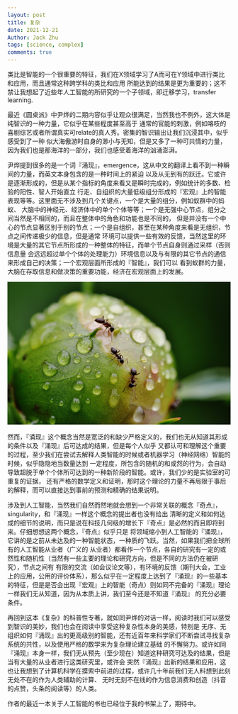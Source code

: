 ```yaml
---
layout: post
title: 复杂
date: 2021-12-21
Author: Jack Zhu
tags: [science, complex]
comments: true
---
```


类比是智能的一个很重要的特征，我们在X领域学习了A而可在Y领域中进行类比和应用，而且通常这种跨学科的类比和应用
所能达到的结果是更为重要的；这不禁让我想起了近些年人工智能的所研究的一个子领域，即迁移学习，transfer learning.

最近《圆桌派》中尹烨的二期内容似乎让观众很满足，当然我也不例外，这大体是纯智识的一种力量，它似乎在某些程度甚至高于
通常的官能的刺激，例如咯吱的喜剧综艺或者所谓真实可relate的真人秀。密集的智识输出让我们沉浸其中，似乎感受到了一种
似大海傲游时自身的渺小与无知，但是又多了一种可共情的力量，因为我们也是那海洋的一部分，我们也感受着海洋的汹涌澎湃。

尹烨提到很多的是一个词『涌现』，emergence，这从中文的翻译上看不到一种瞬间的力量，而英文本身包含的是一种时间上的紧迫
以及从无到有的跃迁。它或许是逐渐形成的，但是从某个指标的角度来看又是瞬时完成的，例如统计的多数、检验的阳性、智人开始直立
行走、自组织的大量低级组分形成的『宏观』上的智能表现等等。这里面无不涉及到几个关键点，一个是大量的组分，例如蚁群中的蚂蚁、
大脑中的神经元、经济体中的单个个体等等；一个是无强中心节点，组分之间当然是不相同的，而且在整体中的角色和功能也是不同的，
但是并没有一个中心的节点显著区别于别的节点；一个是自组织，甚至在某种角度来看是无组织，节点之间传递极少的信息，但是通常
环境可以提供一些有效的反馈，当然这里的环境是大量的其它节点所形成的一种整体的特征，而单个节点自身则通过采样（否则信息量
会远远超过单个个体的处理能力）环境信息以及与有限的其它节点的通信来形成自己的决策；一个宏观层面所形成的『智能』，我们可以
看到蚁群的力量，大脑在存取信息和做决策的重要功能，经济在宏观层面上的发展。

![ants](../assets/images/ants.png)

然而，『涌现』这个概念当然是宽泛的和缺少严格定义的，我们也无从知道其形成的条件以及『涌现』后可达成的结果，但是每个人似乎
又都认可和理解这个重要的过程，至少我们在尝试去解释人类智能的时候或者机器学习（神经网络）智能的时候，似乎隐隐地当数量达到
一定程度，所包含的随机的和或然的行为，会自动导致超脱于单个个体所可达到的一种新阶段的智能。或许，我们少的是实验室的可重复的证据，
还有严格的数学定义和证明，那时这个理论的力量不再局限于事后的解释，而可以直接达到事前的预测和精确的结果说明。

涉及到人工智能，当然我们自然而然地就会想到一个非常关联的概念『奇点』，singularity，和『涌现』一样这个概念的提出者也没有给出
清晰的定义和如何达成的细节的说明，而只是说在科技几何级的增长下『奇点』是必然的而且即将到来。仔细想想这两个概念，『奇点』似乎只是
将领域缩小到人工智能的『涌现』，它讲的是之前从未达及的一种智能状态，一种质的飞跃。当然，如果我们把全球所有的人工智能从业者（广义的
从业者）都看作一个节点，各自的研究有一定的或然性和随机性（当然有一些主要的理论和研究方向，但是不同的方法仍在被研究），节点之间有
有限的交流（如会议论文等），有环境的反馈（期刊大会，工业上的应用，公用的评价体系），那么似乎在一定程度上达到了『涌现』的一些基本
的特征，但是是否会出现『宏观』上的智能（奇点）则如同不完备的『涌现』理论一样我们无从知道，因为从本质上讲，我们至今还是不知道『涌现』
的充分必要条件。

再回到这本《复杂》的科普性专著，就如同尹烨的对话一样，阅读时我们可以感受到智识的美妙，我们也会在阅读中享受这种复杂性本身的美感，特别是
无序、无组织如何『涌现』出的更高级别的智能，还有近百年来科学家们不断尝试寻找复杂系统的共性，以及使用严格的数学来为复杂理论建立基础
的不懈努力。或许如同『涌现』本身一样，我们无从预先（至少现在）知道这种研究可达及的结果，但是当有大量的从业者进行这类研究里，或许会
突然『涌现』出新的结果和应用，这也让我想到了计算机科学在摸索中前进的过程，或许几十年前我们无人料想到此刻无处不在的作为人类辅助的计算、
无时无刻不在线的作为信息消费和创造（抖音的点赞，头条的阅读等）的人类。

作者的最近一本关于人工智能的书也已经位于我的书架上了，期待中。